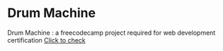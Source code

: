 ﻿# Drum Machine
Drum Machine : a freecodecamp project required for web development certification
[Click to check](https://remi-dee.github.io/Markdownpreviewer/)

